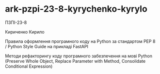 # ark-pzpi-23-8-kyrychenko-kyrylo

ПЗПІ-23-8

Кириченко Кирило

Правила оформлення програмного коду на Python за стандартом PEP 8 / Python Style Guide на прикладі FastAPI

Методи рефакторингу коду програмного забезпечення на мові Python (Preserve Whole Object, Replace Parameter with Method, Consolidate Conditional Expression)
